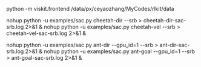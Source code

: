 
python -m viskit.frontend /data/px/ceyaozhang/MyCodes/rlkit/data

nohup python -u examples/sac.py cheetah-dir --srb > cheetah-dir-sac-srb.log 2>&1 &
nohup python -u examples/sac.py cheetah-vel --srb > cheetah-vel-sac-srb.log 2>&1 &


nohup python -u examples/sac.py ant-dir --gpu_id=1 --srb > ant-dir-sac-srb.log 2>&1 &
nohup python -u examples/sac.py ant-goal --gpu_id=1 --srb > ant-goal-sac-srb.log 2>&1 &